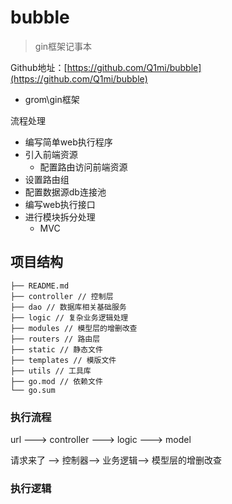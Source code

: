 # bubble
> gin框架记事本

Github地址：[https://github.com/Q1mi/bubble](https://github.com/Q1mi/bubble)

- grom\gin框架

流程处理

- 编写简单web执行程序
- 引入前端资源
   - 配置路由访问前端资源
- 设置路由组
- 配置数据源db连接池
- 编写web执行接口
- 进行模块拆分处理
   - MVC
## 项目结构
```
├── README.md
├── controller // 控制层
├── dao // 数据库相关基础服务
├── logic // 复杂业务逻辑处理
├── modules // 模型层的增删改查
├── routers // 路由层
├── static // 静态文件
├── templates // 模版文件
├── utils // 工具库
├── go.mod // 依赖文件
└── go.sum
```
### 执行流程
url ---> controller   ---> logic  ---> model

请求来了  -->  控制器-->  业务逻辑-->  模型层的增删改查

### 执行逻辑
